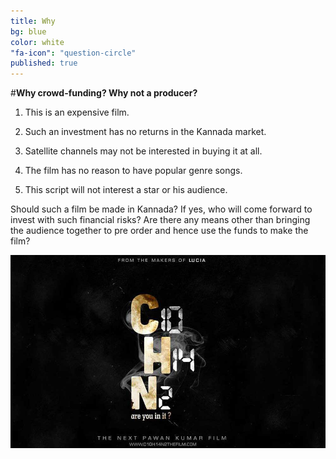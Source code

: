 ```yaml
---
title: Why
bg: blue
color: white
"fa-icon": "question-circle"
published: true
---
```


#**Why crowd-funding? Why not a producer?**

1. This is an expensive film.

2. Such an investment has no returns in the Kannada market.

3. Satellite channels may not be interested in buying it at all.

4. The film has no reason to have popular genre songs.

5. This script will not interest a star or his audience.


Should such a film be made in Kannada? If yes, who will come forward to invest with such financial risks? Are there any means other than bringing the audience together to pre order and hence use the funds to make the film?


![](/img/C10H14N2-large-web2.jpg)
